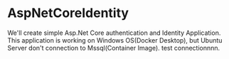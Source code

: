 # AspNetCoreIdentity
 We'll create simple Asp.Net Core authentication and Identity Application. This application is working on Windows OS(Docker Desktop), but Ubuntu Server don't connection to Mssql(Container Image). test connectionnnn.
